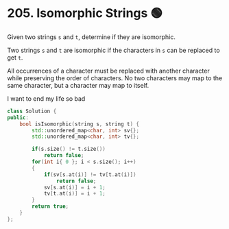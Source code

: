 # 205. Isomorphic Strings 🟢

Given two strings ```s``` and ```t```, determine if they are isomorphic.

Two strings ```s``` and ```t``` are isomorphic if the characters in ```s``` can be replaced to get ```t```.

All occurrences of a character must be replaced with another character while preserving the order of characters. No two characters may map to the same character, but a character may map to itself.

I want to end my life so bad

```cpp
class Solution {
public:
    bool isIsomorphic(string s, string t) {
        std::unordered_map<char, int> sv{};
        std::unordered_map<char, int> tv{};

        if(s.size() != t.size())
            return false;
        for(int i{ 0 }; i < s.size(); i++)
        {
            if(sv[s.at(i)] != tv[t.at(i)])
                return false;
            sv[s.at(i)] = i + 1;
            tv[t.at(i)] = i + 1;
        }
        return true;
    }
};
```